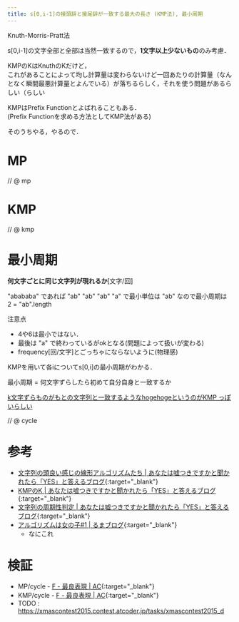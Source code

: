 ```yaml
---
title: s[0,i-1]の接頭辞と接尾辞が一致する最大の長さ (KMP法), 最小周期
---
```


Knuth-Morris-Pratt法

s[0,i-1]の文字全部と全部は当然一致するので，**1文字以上少ないもの**のみ考慮．

KMPのKはKnuthのKだけど，  
これがあることによって均し計算量は変わらないけど一回あたりの計算量（なんとなく瞬間最悪計算量とよんでいる）が落ちるらしく，それを使う問題があるらしい（らしい

KMPはPrefix Functionとよばれることもある．  
(Prefix Functionを求める方法としてKMP法がある)

そのうちやる，やるので．

# MP

// @ mp

# KMP

// @ kmp

# 最小周期

**何文字ごとに同じ文字列が現れるか**\[文字/回]

"abababa" であれば "ab" "ab" "ab" "a" で最小単位は "ab" なので最小周期は 2 = "ab".length  

注意点

* 4や6は最小ではない．
* 最後は "a" で終わっているがokとなる(問題によって扱いが変わる)
* frequency\[回/文字]とごっちゃにならないように(物理感)

KMPを用いて各iについてs[0,i]の最小周期がわかる．

最小周期 = 何文字ずらしたら初めて自分自身と一致するか

[k文字ずらものがもとの文字列と一致するようなhogehogeというのがKMP
っぽいらしい](http://snuke.hatenablog.com/entry/2015/04/05/184819)

// @ cycle

# 参考

* [文字列の頭良い感じの線形アルゴリズムたち \| あなたは嘘つきですかと聞かれたら「YES」と答えるブログ](http://snuke.hatenablog.com/entry/2014/12/01/235807){:target="_blank"}
* [KMPのK \| あなたは嘘つきですかと聞かれたら「YES」と答えるブログ](http://snuke.hatenablog.com/entry/2017/07/18/101026){:target="_blank"}
* [文字列の周期性判定 \| あなたは嘘つきですかと聞かれたら「YES」と答えるブログ](http://snuke.hatenablog.com/entry/2015/04/05/184819){:target="_blank"}
* [アルゴリズムは女の子#1 \| るまブログ](https://tomorinao.blogspot.com/2018/03/1_20.html){:target="_blank"}
  * なにこれ

# 検証

* MP/cycle - [F - 最良表現 \| AC](https://beta.atcoder.jp/contests/arc060/submissions/2179734){:target="_blank"}
* KMP/cycle - [F - 最良表現 \| AC](https://beta.atcoder.jp/contests/arc060/submissions/2213473){:target="_blank"}
* TODO : https://xmascontest2015.contest.atcoder.jp/tasks/xmascontest2015_d

